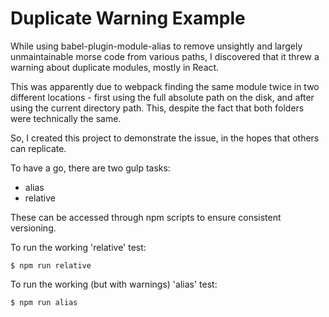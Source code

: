 # Duplicate Warning Example
While using babel-plugin-module-alias to remove unsightly and largely unmaintainable morse code from various paths, I discovered that it threw a warning about duplicate modules, mostly in React.

This was apparently due to webpack finding the same module twice in two different locations - first using the full absolute path on the disk, and after using the current directory path. This, despite the fact that both folders were technically the same.

So, I created this project to demonstrate the issue, in the hopes that others can replicate.

To have a go, there are two gulp tasks:

 - alias
 - relative

These can be accessed through npm scripts to ensure consistent versioning.

To run the working 'relative' test:

```
$ npm run relative
```

To run the working (but with warnings) 'alias' test:

```
$ npm run alias
```
